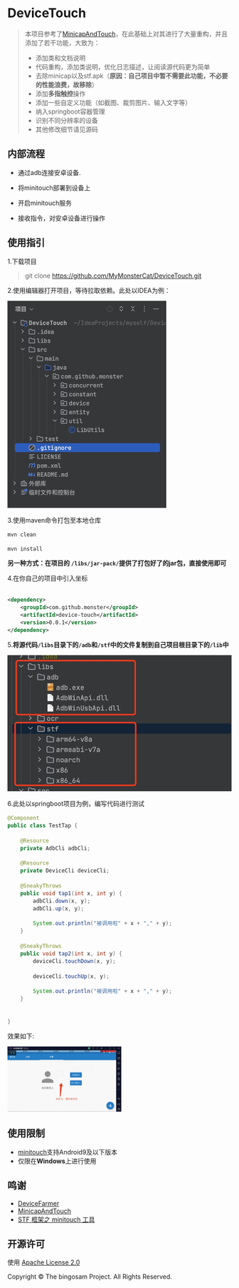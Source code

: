 # DeviceTouch

> 本项目参考了[MinicapAndTouch](https://github.com/bingosam/MinicapAndTouch/fork)，在此基础上对其进行了大量重构，并且添加了若干功能，大致为：
>
> - 添加类和文档说明
> - 代码重构，添加类说明，优化日志描述，让阅读源代码更为简单
> - 去除minicap以及stf.apk（**原因：自己项目中暂不需要此功能，不必要的性能浪费，故移除**）
> - 添加**多指触控**操作
> - 添加一些自定义功能（如截图、裁剪图片、输入文字等）
> - 纳入springboot容器管理
> - 识别不同分辨率的设备
> - 其他修改细节请见源码

## 内部流程

- 通过adb连接安卓设备.

- 将minitouch部署到设备上

- 开启minitouch服务

- 接收指令，对安卓设备进行操作

## 使用指引

1.下载项目

> git clone https://github.com/MyMonsterCat/DeviceTouch.git

2.使用编辑器打开项目，等待拉取依赖。此处以IDEA为例：

<img src="./img/project.jpg" style="zoom:50%;" />



3.使用maven命令打包至本地仓库

```
mvn clean

mvn install
```

**另一种方式：在项目的 `/libs/jar-pack/`提供了打包好了的jar包，直接使用即可**

4.在你自己的项目中引入坐标

```xml

<dependency>
    <groupId>com.github.monster</groupId>
    <artifactId>device-touch</artifactId>
    <version>0.0.1</version>
</dependency>
```

5.**将源代码`/libs`目录下的`/adb`和`/stf`中的文件复制到自己项目根目录下的`/lib`中**

<img src="./img/lib.jpg" style="zoom: 67%;" />

6.此处以springboot项目为例，编写代码进行测试

```java
@Component
public class TestTap {

    @Resource
    private AdbCli adbCli;
  
    @Resource
    private DeviceCli deviceCli;
    
    @SneakyThrows
    public void tap1(int x, int y) {
        adbCli.down(x, y);
        adbCli.up(x, y);

        System.out.println("被调用啦" + x + "," + y);
    }
  
    @SneakyThrows
    public void tap2(int x, int y) {
        deviceCli.touchDown(x, y);

        deviceCli.touchUp(x, y);

        System.out.println("被调用啦" + x + "," + y);
    }
  
  
}
```

效果如下:

<img src="./img/mock_tap.jpg" style="zoom: 25%;" />

## 使用限制

- [minitouch](https://github.com/DeviceFarmer/minitouch)支持Android9及以下版本
- 仅限在**Windows**上进行使用




## 鸣谢

- [DeviceFarmer](https://github.com/DeviceFarmer)
- [MinicapAndTouch](https://github.com/bingosam/MinicapAndTouch/fork)
- [STF 框架之 minitouch 工具](https://testerhome.com/topics/4400)

## 开源许可

使用 [Apache License 2.0](LICENSE)

Copyright © The bingosam Project. All Rights Reserved.
